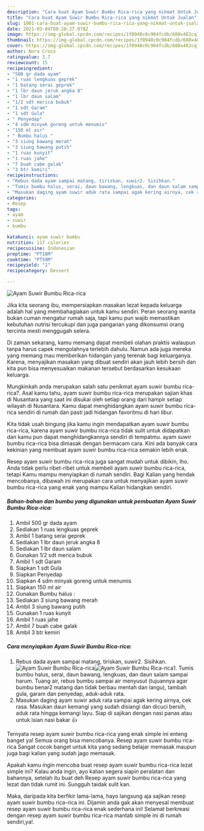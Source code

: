 ```yaml
---
description: "Cara buat Ayam Suwir Bumbu Rica-rica yang nikmat Untuk Jualan"
title: "Cara buat Ayam Suwir Bumbu Rica-rica yang nikmat Untuk Jualan"
slug: 1001-cara-buat-ayam-suwir-bumbu-rica-rica-yang-nikmat-untuk-jualan
date: 2021-03-04T08:20:27.078Z
image: https://img-global.cpcdn.com/recipes/1f0948c0c904fcdb/680x482cq70/ayam-suwir-bumbu-rica-rica-foto-resep-utama.jpg
thumbnail: https://img-global.cpcdn.com/recipes/1f0948c0c904fcdb/680x482cq70/ayam-suwir-bumbu-rica-rica-foto-resep-utama.jpg
cover: https://img-global.cpcdn.com/recipes/1f0948c0c904fcdb/680x482cq70/ayam-suwir-bumbu-rica-rica-foto-resep-utama.jpg
author: Nora Cross
ratingvalue: 3.7
reviewcount: 15
recipeingredient:
- "500 gr dada ayam"
- "1 ruas lengkuas geprek"
- "1 batang serai geprek"
- "1 lbr daun jeruk angka 8"
- "1 lbr daun salam"
- "1/2 sdt merica bubuk"
- "1 sdt Garam"
- "1 sdt Gula"
- " Penyedap"
- "4 sdm minyak goreng untuk menumis"
- "150 ml air"
- " Bumbu halus "
- "3 siung bawang merah"
- "3 siung bawang putih"
- "1 ruas kunyit"
- "1 ruas jahe"
- "7 buah cabe galak"
- "3 btr kemiri"
recipeinstructions:
- "Rebus dada ayam sampai matang, tiriskan, suwir2. Sisihkan."
- "Tumis bumbu halus, serai, daun bawang, lengkuas, dan daun salam sampai harum. Tuang air, rebus bumbu sampai air menyusut (tujuannya agar bumbu benar2 matang dan tidak berbau mentah dan langu), tambah gula, garam dan penyedap, aduk-aduk rata."
- "Masukan daging ayam suwir aduk rata sampai agak kering airnya, cek rasa. Masukan daun kemangi yang sudah disiangi dan dicuci bersih, aduk rata hingga kemangi layu. Siap di sajikan dengan nasi panas atau untuk isian nasi bakar 👍"
categories:
- Resep
tags:
- ayam
- suwir
- bumbu

katakunci: ayam suwir bumbu 
nutrition: 117 calories
recipecuisine: Indonesian
preptime: "PT18M"
cooktime: "PT59M"
recipeyield: "1"
recipecategory: Dessert

---
```



![Ayam Suwir Bumbu Rica-rica](https://img-global.cpcdn.com/recipes/1f0948c0c904fcdb/680x482cq70/ayam-suwir-bumbu-rica-rica-foto-resep-utama.jpg)

Jika kita seorang ibu, mempersiapkan masakan lezat kepada keluarga adalah hal yang membahagiakan untuk kamu sendiri. Peran seorang  wanita bukan cuman mengatur rumah saja, tapi kamu pun wajib memastikan kebutuhan nutrisi tercukupi dan juga panganan yang dikonsumsi orang tercinta mesti menggugah selera.

Di zaman  sekarang, kamu memang dapat membeli olahan praktis walaupun tanpa harus capek mengolahnya terlebih dahulu. Namun ada juga mereka yang memang mau memberikan hidangan yang terenak bagi keluarganya. Karena, menyajikan masakan yang dibuat sendiri akan jauh lebih bersih dan kita pun bisa menyesuaikan makanan tersebut berdasarkan kesukaan keluarga. 



Mungkinkah anda merupakan salah satu penikmat ayam suwir bumbu rica-rica?. Asal kamu tahu, ayam suwir bumbu rica-rica merupakan sajian khas di Nusantara yang saat ini disukai oleh setiap orang dari hampir setiap wilayah di Nusantara. Kamu dapat menghidangkan ayam suwir bumbu rica-rica sendiri di rumah dan pasti jadi hidangan favoritmu di hari libur.

Kita tidak usah bingung jika kamu ingin mendapatkan ayam suwir bumbu rica-rica, karena ayam suwir bumbu rica-rica tidak sulit untuk didapatkan dan kamu pun dapat menghidangkannya sendiri di tempatmu. ayam suwir bumbu rica-rica bisa dimasak dengan bermacam cara. Kini ada banyak cara kekinian yang membuat ayam suwir bumbu rica-rica semakin lebih enak.

Resep ayam suwir bumbu rica-rica juga sangat mudah untuk dibikin, lho. Anda tidak perlu ribet-ribet untuk membeli ayam suwir bumbu rica-rica, tetapi Kamu mampu menyiapkan di rumah sendiri. Bagi Kalian yang hendak mencobanya, dibawah ini merupakan cara untuk menyajikan ayam suwir bumbu rica-rica yang enak yang mampu Kalian hidangkan sendiri.

<!--inarticleads1-->

##### Bahan-bahan dan bumbu yang digunakan untuk pembuatan Ayam Suwir Bumbu Rica-rica:

1. Ambil 500 gr dada ayam
1. Sediakan 1 ruas lengkuas geprek
1. Ambil 1 batang serai geprek
1. Sediakan 1 lbr daun jeruk angka 8
1. Sediakan 1 lbr daun salam
1. Gunakan 1/2 sdt merica bubuk
1. Ambil 1 sdt Garam
1. Siapkan 1 sdt Gula
1. Siapkan  Penyedap
1. Siapkan 4 sdm minyak goreng untuk menumis
1. Siapkan 150 ml air
1. Gunakan  Bumbu halus :
1. Sediakan 3 siung bawang merah
1. Ambil 3 siung bawang putih
1. Gunakan 1 ruas kunyit
1. Ambil 1 ruas jahe
1. Ambil 7 buah cabe galak
1. Ambil 3 btr kemiri




<!--inarticleads2-->

##### Cara menyiapkan Ayam Suwir Bumbu Rica-rica:

1. Rebus dada ayam sampai matang, tiriskan, suwir2. Sisihkan.
<img src="https://img-global.cpcdn.com/steps/a4badd866795a782/160x128cq70/ayam-suwir-bumbu-rica-rica-langkah-memasak-1-foto.jpg" alt="Ayam Suwir Bumbu Rica-rica"><img src="https://img-global.cpcdn.com/steps/02298d34d6d3ba74/160x128cq70/ayam-suwir-bumbu-rica-rica-langkah-memasak-1-foto.jpg" alt="Ayam Suwir Bumbu Rica-rica">1. Tumis bumbu halus, serai, daun bawang, lengkuas, dan daun salam sampai harum. Tuang air, rebus bumbu sampai air menyusut (tujuannya agar bumbu benar2 matang dan tidak berbau mentah dan langu), tambah gula, garam dan penyedap, aduk-aduk rata.
1. Masukan daging ayam suwir aduk rata sampai agak kering airnya, cek rasa. Masukan daun kemangi yang sudah disiangi dan dicuci bersih, aduk rata hingga kemangi layu. Siap di sajikan dengan nasi panas atau untuk isian nasi bakar 👍




Ternyata resep ayam suwir bumbu rica-rica yang enak simple ini enteng banget ya! Semua orang bisa mencobanya. Resep ayam suwir bumbu rica-rica Sangat cocok banget untuk kita yang sedang belajar memasak maupun juga bagi kalian yang sudah jago memasak.

Apakah kamu ingin mencoba buat resep ayam suwir bumbu rica-rica lezat simple ini? Kalau anda ingin, ayo kalian segera siapin peralatan dan bahannya, setelah itu buat deh Resep ayam suwir bumbu rica-rica yang lezat dan tidak rumit ini. Sungguh taidak sulit kan. 

Maka, daripada kita berfikir lama-lama, hayo langsung aja sajikan resep ayam suwir bumbu rica-rica ini. Dijamin anda gak akan menyesal membuat resep ayam suwir bumbu rica-rica enak sederhana ini! Selamat berkreasi dengan resep ayam suwir bumbu rica-rica mantab simple ini di rumah sendiri,ya!.

